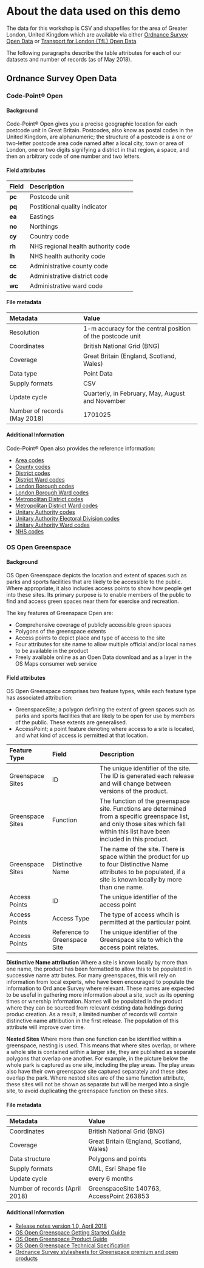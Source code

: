 # About the data used on this demo
The data for this workshop is CSV and shapefiles for the area of Greater London, United Kingdom which are available via either [Ordnance Survey Open Data](http://www.os.uk/oswebsite/opendata/index.html) or [Transport for London (TfL) Open Data](https://tfl.gov.uk/info-for/open-data-users/)

The following paragraphs describe the table attributes for each of our datasets and number of records (as of May 2018).

## Ordnance Survey Open Data

### Code-Point® Open

#### Background
Code-Point® Open gives you a precise geographic location for each postcode unit in Great Britain. Postcodes, also know as postal codes in the United Kingdom, are alphanumeric; the structure of a postcode is a one or two-letter postcode area code named after a local city, town or area of London, one or two digits signifying a district in that region, a space, and then an arbitrary code of one number and two letters. 

#### Field attributes
| Field | Description |
| :---- | :--- |
| **pc** | Postcode unit |
| **pq** | Postitional quality indicator |
| **ea** | Eastings |
| **no** | Northings |
| **cy** | Country code |
| **rh** | NHS regional health authority  code |
| **lh** | NHS health authority  code |
| **cc** | Administrative county code |
| **dc** | Administrative district code |
| **wc** | Administrative ward code |

#### File metadata
| Metadata | Value |
| :------- | :---- |
| Resolution | 1-m accuracy for the central position of the postcode unit |
| Coordinates |  British National Grid (BNG) |
| Coverage | Great Britain (England, Scotland, Wales) |
| Data type | Point Data |
| Supply formats | CSV |
| Update cycle | Quarterly, in February, May, August and November |
| Number of records (May 2018) | 1701025 |

#### Additional Information
Code-Point® Open also provides the reference information:
- [Area codes](cpo-area-codes.md)
- [County codes](cpo-county-codes.md)
- [District codes](cpo-district-codes.md)
- [District Ward codes](cpo-district-ward-codes.md)
- [London Borough codes](cpo-lon-borough-codes.md)
- [London Borough Ward codes](cpo-lon-borough-ward-codes.md)
- [Metropolitan District codes](cpo-met-district-codes.md)
- [Metropolitan District Ward codes](cpo-met-district-ward-codes.md)
- [Unitary Authority codes](cpo-uni-auth-codes.md)
- [Unitary Authority Electoral Division codes](cpo-uni-auth-electoral-codes.md)
- [Unitary Authority Ward codes](cpo-uni-auth-ward-codes.md)
- [NHS codes](nhs-codes.md)

### OS Open Greenspace

#### Background
OS Open Greenspace depicts the location and extent of spaces such as parks and sports facilities that are likely to be accessible to the public. Where appropriate, it also includes access points to show how people get into these sites. Its primary purpose is to enable members of the public to find and access green spaces near them for exercise and recreation.

The key features of Greenspace Open are:
- Comprehensive coverage of publicly accessible green spaces
- Polygons of the greenspace extents
- Access points to depict place and type of access to the site
- Four attributes for site name to allow multiple official and/or local names to be available in the product
- Freely available online as an Open Data download and as a layer in the OS Maps consumer web service

#### Field attributes
OS Open Greenspace comprises two feature types, while each feature type has associated attribution:
- GreenspaceSite; a polygon defining the extent of green spaces such as parks and sports facilities that are likely to be open
for use by members of the public. These extents are generalised.
- AccessPoint; a point feature denoting where access to a site is located, and what kind of access is permitted at that
location.

| Feature Type | Field | Description |
| :----------- | :---- | :---------- |
| Greenspace Sites | ID | The unique identifier of the site. The ID is generated each release and will change between versions of the product. |
| Greenspace Sites | Function | The function of the greenspace site. Functions are determined from a specific greenspace list, and only those sites which fall within this list have been included in this product. |
| Greenspace Sites | Distinctive Name | The name of the site. There is space within the product for up to four Distinctive Name attributes to be populated, if a site is known locally by more than one name. |
| Access Points | ID | The unique identifier of the access point |
| Access Points | Access Type | The type of access whcih is permitted at the particular point. |
| Access Points | Reference to Greenspace Site | The unique identifier of the Greenspace site to which the access point relates. | 

**Distinctive Name attribution** 
Where a site is known locally by more than one name, the product has been formatted to allow this to be populated in successive name attr butes. For many greenspaces, this will rely on information from local experts, who have been encouraged to populate the information to Ord ance Survey where relevant. These names are expected to be useful in gathering more information about a site, such as its opening times or  wnership information. Names will be populated in the product where they can be sourced from relevant existing data holdings during produc  creation. As a result, a limited number of records will contain distinctive name attribution in the first release. The population of this attribute will improve over time.

**Nested Sites**
Where more than one function can be identified within a greenspace, nesting is used. This means that where sites overlap, or where a whole site is contained within a larger site, they are published as separate polygons that overlap one another. For example, in the picture below the whole park is captured as one site, including the play areas. The play areas also have their own greenspace site captured separately and these sites overlap the park. Where nested sites are of the same function attribute, these sites will not be shown as separate but will be merged into a single site, to avoid duplicating the greenspace function on these sites.

#### File metadata
| Metadata | Value |
| :--- | :--- |
| Coordinates | British National Grid (BNG) |
| Coverage | Great Britain (England, Scotland, Wales) |
| Data structure | Polygons and points |
| Supply formats | GML, Esri Shape file |
| Update cycle | every 6 months |
| Number of records (April 2018) | GreenspaceSite 140763, AccessPoint 263853 |

#### Additional Information
- [Release notes version 1.0, April 2018](https://www.ordnancesurvey.co.uk/docs/release-notes/os-open-greenspace-release-note-apr-2018.pdf)
- [OS Open Greenspace Getting Started Guide](https://www.ordnancesurvey.co.uk/docs/user-guides/os-open-greenspace-getting-started-guide.pdf)
- [OS Open Greenspace Product Guide](https://www.ordnancesurvey.co.uk/docs/product-guides/os-open-greenspace-product-guide.pdf)
- [OS Open Greenspace Technical Specification](https://www.ordnancesurvey.co.uk/docs/technical-specifications/os-open-greenspace-technical-specification.pdf)
- [Ordnance Survey stylesheets for Greenspace premium and open products](https://github.com/OrdnanceSurvey/OS-Open-Greenspace-stylesheets)
